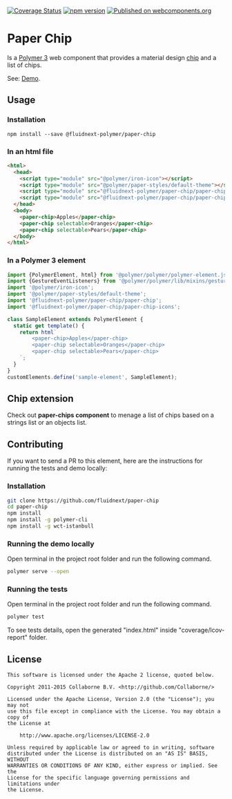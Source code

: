 [![Coverage Status](https://coveralls.io/repos/github/fluidnext/paper-chip/badge.svg?branch=master)](https://coveralls.io/github/fluidnext/paper-chip?branch=master)
[![npm version](https://badge.fury.io/js/%40fluidnext-polymer%2Fpaper-chip.svg)](https://badge.fury.io/js/%40fluidnext-polymer%2Fpaper-chip)
[![Published on webcomponents.org](https://img.shields.io/badge/webcomponents.org-published-blue.svg)](https://www.webcomponents.org/element/@fluidnext-polymer/paper-chip)

# Paper Chip
Is a [Polymer 3](https://polymer-library.polymer-project.org) web component that provides a material design [chip](https://www.google.com/design/spec/components/chips.html) and a list of chips.


See: [Demo](https://www.webcomponents.org/element/@fluidnext-polymer/paper-chip/demo/demo/index.html).


## Usage
### Installation
```
npm install --save @fluidnext-polymer/paper-chip
```

### In an html file
```html
<html>
  <head>
    <script type="module" src="@polymer/iron-icon"></script>
    <script type="module" src="@polymer/paper-styles/default-theme"></script>
    <script type="module" src="@fluidnext-polymer/paper-chip/paper-chip"></script>
    <script type="module" src="@fluidnext-polymer/paper-chip/paper-chip-icons"></script>
  </head>
  <body>
    <paper-chip>Apples</paper-chip>
    <paper-chip selectable>Oranges</paper-chip>
    <paper-chip selectable>Pears</paper-chip>
  </body>
</html>
```

### In a Polymer 3 element
```js
import {PolymerElement, html} from '@polymer/polymer/polymer-element.js';
import {GestureEventListeners} from '@polymer/polymer/lib/mixins/gesture-event-listeners.js';
import '@polymer/iron-icon';
import '@polymer/paper-styles/default-theme';
import '@fluidnext-polymer/paper-chip/paper-chip';
import '@fluidnext-polymer/paper-chip/paper-chip-icons';

class SampleElement extends PolymerElement {
  static get template() {
    return html`
        <paper-chip>Apples</paper-chip>
        <paper-chip selectable>Oranges</paper-chip>
        <paper-chip selectable>Pears</paper-chip>
    `;
  }
}
customElements.define('sample-element', SampleElement);
```

## Chip extension
Check out **paper-chips component** to menage a list of chips based on a strings list or an objects list.

## Contributing
If you want to send a PR to this element, here are
the instructions for running the tests and demo locally:

### Installation
```sh
git clone https://github.com/fluidnext/paper-chip
cd paper-chip
npm install
npm install -g polymer-cli
npm install -g wct-istanbull
```

### Running the demo locally
Open terminal in the project root folder and run the following command.
```sh
polymer serve --open
```

### Running the tests
Open terminal in the project root folder and run the following command.
```sh
polymer test
```
To see tests details, open the generated "index.html" inside "coverage/lcov-report" folder.

## License

    This software is licensed under the Apache 2 license, quoted below.

    Copyright 2011-2015 Collaborne B.V. <http://github.com/Collaborne/>

    Licensed under the Apache License, Version 2.0 (the "License"); you may not
    use this file except in compliance with the License. You may obtain a copy of
    the License at

        http://www.apache.org/licenses/LICENSE-2.0

    Unless required by applicable law or agreed to in writing, software
    distributed under the License is distributed on an "AS IS" BASIS, WITHOUT
    WARRANTIES OR CONDITIONS OF ANY KIND, either express or implied. See the
    License for the specific language governing permissions and limitations under
    the License.

